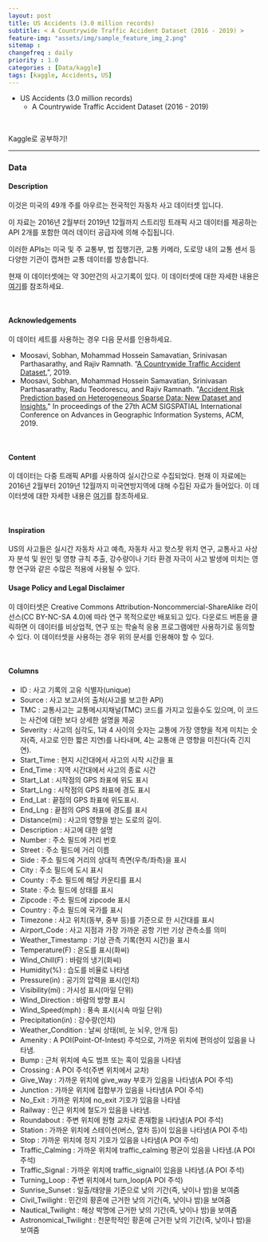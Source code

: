 ```yaml
---
layout: post
title: US Accidents (3.0 million records)
subtitle: < A Countrywide Traffic Accident Dataset (2016 - 2019) >
feature-img: "assets/img/sample_feature_img_2.png"
sitemap :
changefreq : daily
priority : 1.0
categories : [Data/kaggle]
tags: [kaggle, Accidents, US]
---
```



- US Accidents (3.0 million records)
	- A Countrywide Traffic Accident Dataset (2016 - 2019)

<br>

Kaggle로 공부하기!

-----------------------
### Data
#### Description
이것은 미국의 49개 주를 아우르는 전국적인 자동차 사고 데이터셋 입니다.

이 자료는 2016년 2월부터 2019년 12월까지 스트리밍 트래픽 사고 데이터를 제공하는 API 2개를 포함한 여러 데이터 공급자에 의해 수집됩니다.

이러한 APIs는 미국 및 주 교통부, 법 집행기관, 교통 카메라, 도로망 내의 교통 센서 등 다양한 기관이 캡쳐한 교통 데이터를 방송합니다.


현재 이 데이터셋에는 약 30만건의 사고기록이 있다. 이 데이터셋에 대한 자세한 내용은 [여기](https://smoosavi.org/datasets/us_accidents)를 참조하세요.


<br>

#### Acknowledgements 

이 데이터 세트를 사용하는 경우 다음 문서를 인용하세요.
- Moosavi, Sobhan, Mohammad Hossein Samavatian, Srinivasan Parthasarathy, and Rajiv Ramnath. “[A Countrywide Traffic Accident Dataset.](https://arxiv.org/abs/1906.05409)”, 2019.
- Moosavi, Sobhan, Mohammad Hossein Samavatian, Srinivasan Parthasarathy, Radu Teodorescu, and Rajiv Ramnath. "[Accident Risk Prediction based on Heterogeneous Sparse Data: New Dataset and Insights.](https://arxiv.org/abs/1909.09638)" In proceedings of the 27th ACM SIGSPATIAL International Conference on Advances in Geographic Information Systems, ACM, 2019.

<br>

#### Content
이 데이터는 다중 트래픽 API를 사용하여 실시간으로 수집되었다. 현재 이 자료에는 2016년 2월부터 2019년 12월까지 미국연방지역에 대해 수집된 자료가 들어있다. 이 데이터셋에 대한 자세한 내용은 [여기](https://smoosavi.org/datasets/us_accidents)를 참조하세요.

<br>

#### Inspiration

US의 사고들은 실시간 자동차 사고 예측, 자동차 사고 핫스팟 위치 연구, 교통사고 사상자 분석 및 원인 및 영향 규칙 추출, 강수량이나 기타 환경 자극이 사고 발생에 미치는 영향 연구와 같은 수많은 적용에 사용될 수 있다.


#### Usage Policy and Legal Disclaimer

이 데이터셋은 Creative Commons Attribution-Noncommercial-ShareAlike 라이선스(CC BY-NC-SA 4.0)에 따라 연구 목적으로만 배포되고 있다. 다운로드 버튼을 클릭하면 이 데이터를 비상업적, 연구 또는 학술적 응용 프로그램에만 사용하기로 동의할 수 있다. 이 데이터셋을 사용하는 경우 위의 문서를 인용해야 할 수 있다.


<br>

#### Columns
- ID : 사고 기록의 고유 식별자(unique)
- Source : 사고 보고서의 출처(사고를 보고한 API)
- TMC : 교통사고는 교통메시지채널(TMC) 코드를 가지고 있을수도 있으며, 이 코드는 사건에 대한 보다 상세한 설명을 제공
- Severity : 사고의 심각도, 1과 4 사이의 숫자는 교통에 가장 영향을 적게 미치는 숫자(즉, 사고로 인한 짧은 지연)를 나타내며, 4는 교통애 큰 영향을 미친다(즉 긴지연).
- Start_Time : 현지 시간대에서 사고의 시작 시간을 표
- End_Time : 지역 시간대에서 사고의 종료 시간
- Start_Lat : 시작점의 GPS 좌표에 위도 표시
- Start_Lng : 시작점의 GPS 좌표에 경도 표시
- End_Lat : 끝점의 GPS 좌표에 위도표시.
- End_Lng : 끝점의 GPS 좌표에 경도를 표시
- Distance(mi) : 사고의 영향을 받는 도로의 길이.
- Description : 사고에 대한 설명
- Number : 주소 필드에 거리 번호
- Street : 주소 필드에 거리 이름
- Side : 주소 필드에 거리의 상대적 측면(우측/좌측)을 표시
- City : 주소 필드에 도시 표시
- County : 주소 필드에 해당 카운티를 표시
- State : 주소 필드에 상태를 표시
- Zipcode : 주소 필드에 zipcode 표시
- Country : 주소 필드에 국가를 표시
- Timezone : 사고 위치(동부, 중부 등)를 기준으로 한 시간대를 표시
- Airport_Code : 사고 지점과 가장 가까운 공항 기반 기상 관측소를 의미
- Weather_Timestamp : 기상 관측 기록(현지 시간)을 표시
- Temperature(F) : 온도를 표시(화씨)
- Wind_Chill(F) : 바람의 냉기(화씨)
- Humidity(%) : 습도를 비율로 나타냄
- Pressure(in) : 공기의 압력을 표시(인치)
- Visibility(mi) : 가시성 표시(마일 단위)
- Wind_Direction : 바람의 방향 표시
- Wind_Speed(mph) : 풍속 표시(시속 마일 단위)
- Precipitation(in) : 강수량(인치)
- Weather_Condition : 날씨 상태(비, 눈 뇌우, 안개 등)
- Amenity : A POI(Point-Of-Intest) 주석으로, 가까운 위치에 편의성이 있음을 나타냄.
- Bump : 근처 위치에 속도 범프 또는 혹이 있음을 나타냄
- Crossing : A POI 주석(주변 위치에서 교차)
- Give_Way : 가까운 위치에 give_way 부호가 있음을 나타냄(A POI 주석)
- Junction : 가까운 위치에 접합부가 있음을 나타냄(A POI 주석)
- No_Exit : 가까운 위치에 no_exit 기호가 있음을 나타냄
- Railway : 인근 위치에 철도가 있음을 나타냄.
- Roundabout : 주변 위치에 원형 교차로 존재함을 나타냄(A POI 주석)
- Station : 가까운 위치에 스테이션(버스, 열차 등)이 있음을 나타냄(A POI 주석)
- Stop : 가까운 위치에 정지 기호가 있음을 나타냄(A POI 주석)
- Traffic_Calming : 가까운 위치에 traffic_calming 평균이 있음을 나타냄.(A POI 주석)
- Traffic_Signal : 가까운 위치에 traffic_signal이 있음을 나타냄.(A POI 주석)
- Turning_Loop : 주변 위치에서 turn_loop(A POI 주석)
- Sunrise_Sunset : 일출/태양을 기준으로 낮의 기간(즉, 낮이나 밤)을 보여줌
- Civil_Twilight : 민간의 황혼에 근거한 낮의 기간(즉, 낮이나 밤)을 보여줌
- Nautical_Twilight : 해상 박명에 근거한 낮의 기간(즉, 낮이나 밤)을 보여줌
- Astronomical_Twilight : 천문학적인 황혼에 근거한 낮의 기간(즉, 낮이나 밤)을 보여줌













